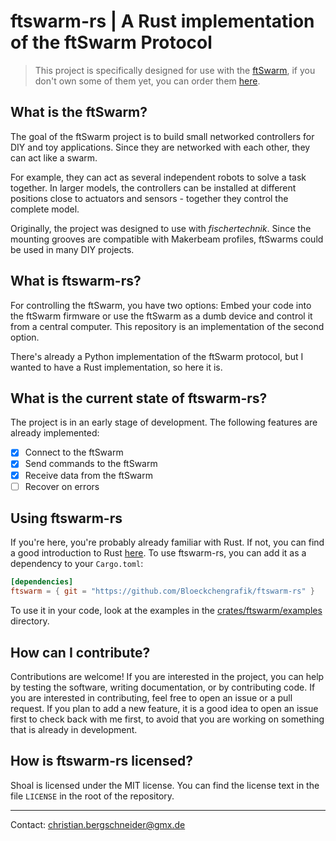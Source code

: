 # ftswarm-rs | A Rust implementation of the ftSwarm Protocol

> This project is specifically designed for use with the [ftSwarm](https://elektrofuzzis.github.io/en/index.html), if
> you don't own some of them yet, you can order them [here](https://gundermann-software.de/shop).

## What is the ftSwarm?

The goal of the ftSwarm project is to build small networked controllers for DIY and toy applications. Since they are
networked with each other, they can act like a swarm.

For example, they can act as several independent robots to solve a task together. In larger models, the controllers can
be installed at different positions close to actuators and sensors - together they control the complete model.

Originally, the project was designed to use with _fischertechnik_. Since the mounting grooves are compatible with
Makerbeam profiles, ftSwarms could be used in many DIY projects.

## What is ftswarm-rs?

For controlling the ftSwarm, you have two options: Embed your code into the ftSwarm firmware or use the ftSwarm as a
dumb device and control it from a central computer. This repository is an implementation of the second option.

There's already a Python implementation of the ftSwarm protocol, but I wanted to have a Rust implementation, so
here it is.

## What is the current state of ftswarm-rs?

The project is in an early stage of development. The following features are already implemented:
- [x] Connect to the ftSwarm
- [x] Send commands to the ftSwarm
- [x] Receive data from the ftSwarm
- [ ] Recover on errors

## Using ftswarm-rs

If you're here, you're probably already familiar with Rust. If not, you can find a good introduction to Rust
[here](https://doc.rust-lang.org/book/). To use ftswarm-rs, you can add it as a dependency to your `Cargo.toml`:

```toml
[dependencies]
ftswarm = { git = "https://github.com/Bloeckchengrafik/ftswarm-rs" }
```

To use it in your code, look at the examples in the [crates/ftswarm/examples](crates/ftswarm/examples) directory.


## How can I contribute?

Contributions are welcome! If you are interested in the project, you can help by testing the software, writing
documentation, or by contributing code. If you are interested in contributing, feel free to open an issue or a pull
request. If you plan to add a new feature, it is a good idea to open an issue first to check back with me first,
to avoid that you are working on something that is already in development.

## How is ftswarm-rs licensed?

Shoal is licensed under the MIT license. You can find the license text in the file `LICENSE` in the root of the
repository.

- - -
Contact: [christian.bergschneider@gmx.de](mailto://christian.bergschneider@gmx.de)
